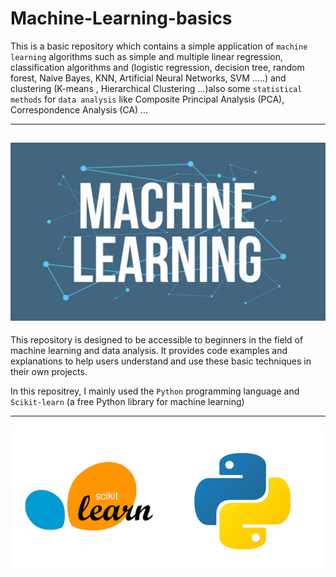 # Machine-Learning-basics
This is a basic  repository which contains a simple application of `machine learning` algorithms such as simple and multiple linear regression, classification algorithms and (logistic regression, decision tree, random forest, Naive Bayes, KNN, Artificial Neural Networks, SVM .....) and clustering (K-means , Hierarchical Clustering ...)also some `statistical methods` for `data analysis` like Composite Principal Analysis (PCA), Correspondence Analysis (CA) ...

---
![Texte alternatif de l'image](Main/assets/ML.png)
---
This repository is designed to be accessible to beginners in the field of machine learning and data analysis. It provides code examples and explanations to help users understand and use these basic techniques in their own projects.

In this repositrey, I mainly used the `Python` programming language and `Scikit-learn` (a free Python library for machine learning)

---
![Texte alternatif de l'image](Main/assets/py_SL.png)


